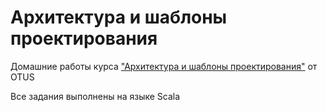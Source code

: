 # Архитектура и шаблоны проектирования

Домашние работы курса ["Архитектура и шаблоны проектирования"](https://otus.ru/lessons/patterns) от OTUS

Все задания выполнены на языке Scala

